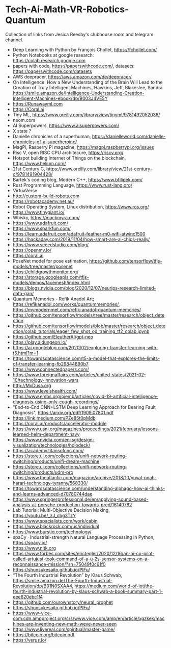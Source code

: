 # Tech-Ai-Math-VR-Robotics-Quantum

Collection of links from Jesica Reesby's clubhouse room and telegram channel.

- Deep Learning with Python by François Chollet, https://fchollet.com/
- Python Notebooks at google research: https://colab.research.google.com
- papers with code, https://paperswithcode.com/, datasets: https://paperswithcode.com/datasets
- AWS deepracer, https://aws.amazon.com/de/deepracer/
- On Intelligence: How a New Understanding of the Brain Will Lead to the Creation of Truly Intelligent Machines, Hawkins, Jeff, Blakeslee, Sandra https://smile.amazon.de/Intelligence-Understanding-Creation-Intelligent-Machines-ebook/dp/B003J4VE5Y
- https://Runawayml.com
- https://Coral.ai
- Tiny ML, https://www.oreilly.com/library/view/tinyml/9781492052036/
- neom.com
- AI Superpowers, https://www.aisuperpowers.com/
- X state ?
- Danielle chronicles of a superhuman, https://danielleworld.com/danielle-chronicles-of-a-superheroine/
- MagPi, Rasperry Pi magazine, https://magpi.raspberrypi.org/issues
- Risc V, open RISC CPU architecure, https://riscv.org/
- Hotspot building Internet of Things on the blockchain, https://www.helium.com/
- 21st Century C, https://www.oreilly.com/library/view/21st-century-c/9781491904428/
- Bartek's coding blog, Modern C++, https://www.bfilipek.com/
- Rust Programming Language, https://www.rust-lang.org/
- VirtuaVerse
- http://custom-build-robots.com
- https://robotacademy.net.au/
- Robot Operating System, Linux distribution, https://www.ros.org/
- https://www.tinygiant.io/
- Whisky, https://mackmyra.com/
- https://www.adafruit.com/
- https://www.sparkfun.com/
- https://learn.adafruit.com/adafruit-feather-m0-wifi-atwinc1500
- https://hackaday.com/2019/11/04/how-smart-are-ai-chips-really/
- https://www.seeedstudio.com/blog/
- https://openmv.io/
- https://coral.ai
- PoseNet model for pose estimation, https://github.com/tensorflow/tfjs-models/tree/master/posenet
- https://childgrowthmonitor.org/
- https://storage.googleapis.com/tfjs-models/demos/facemesh/index.html
- https://blogs.nvidia.com/blog/2020/12/07/neurips-research-limited-data-gan/
- Quantum Memories - Refik Anadol Art; https://refikanadol.com/works/quantummemories/, https://mymodernmet.com/refik-anadol-quantum-memories/
- https://github.com/tensorflow/models/tree/master/research/object_detection
- https://github.com/tensorflow/models/blob/master/research/object_detection/colab_tutorials/eager_few_shot_od_training_tf2_colab.ipynb
- https://github.com/EleutherAI/gpt-neo
- https://play.aidungeon.io/
- https://ai.googleblog.com/2020/02/exploring-transfer-learning-with-t5.html?m=1
- https://towardsdatascience.com/t5-a-model-that-explores-the-limits-of-transfer-learning-fb29844890b7
- https://www.connectedpapers.com/
- https://www.foreignaffairs.com/articles/united-states/2021-02-10/technology-innovation-wars
- http://MxDusa.org
- https://www.levelshealth.com/
- https://www.embs.org/ojemb/articles/covid-19-artificial-intelligence-diagnosis-using-only-cough-recordings/
- "End-to-End CNN+LSTM Deep Learning Approach for Bearing Fault Diagnosis", https://arxiv.org/pdf/1909.07801.pdf
- https://link.medium.com/PZe85t0pMdb
- https://coral.ai/products/accelerator-module
- https://www.usni.org/magazines/proceedings/2021/february/lessons-learned-helm-department-navy
- https://www.nvidia.com/en-sg/design-visualization/technologies/holodeck/
- https://academy.titansofcnc.com/
- https://store.ui.com/collections/unifi-network-routing-switching/products/unifi-dream-machine
- https://store.ui.com/collections/unifi-network-routing-switching/products/udm-pro
- https://www.theatlantic.com/magazine/archive/2018/10/yuval-noah-harari-technology-tyranny/568330/
- https://towardsdatascience.com/understanding-alphago-how-ai-thinks-and-learns-advanced-d70780744dae
- https://www.springerprofessional.de/en/applying-sound-based-analysis-at-porsche-production-towards-pred/16140782
- Lab Tutorial: Multi-Objective Decision Making, https://youtu.be/_zJ_cbg3TzY
- https://www.spacialists.com/work/cabin
- https://www.blackrock.com/us/individual
- https://www.burstiq.com/technology/
- spaCy · Industrial-strength Natural Language Processing in Python, https://spacy.io/
- https://www.nltk.org
- https://www.forbes.com/sites/erictegler/2020/12/16/an-ai-co-pilot-called-artujust-took-command-of-a-u-2s-sensor-systems-on-a-reconnaissance-mission/?sh=75049f0c61f0
- https://shunsukesaito.github.io/PIFu/
- “The Fourth Industrial Revolution” by Klaus Schwab, https://smile.amazon.de/The-Fourth-Industrial-Revolution/dp/B01N0SXAA4, https://medium.com/world-of-iot/the-fourth-industrial-revolution-by-klaus-schwab-a-book-summary-part-1-eee620ebc1f4
- https://github.com/ourownstory/neural_prophet
- https://shunsukesaito.github.io/PIFu/
- https://www-vice-com.cdn.ampproject.org/c/s/www.vice.com/amp/en/article/xgzkek/machines-are-inventing-new-math-weve-never-seen
- https://www.livereal.com/spiritual/master-game/
- https://bitcoin.org/bitcoin.pdf
- https://verus.io/
